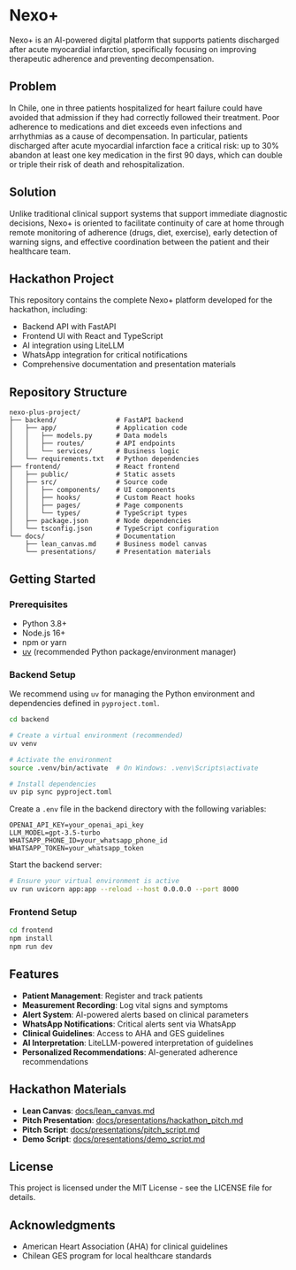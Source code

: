 # Nexo+

Nexo+ is an AI-powered digital platform that supports patients discharged after acute myocardial infarction, specifically focusing on improving therapeutic adherence and preventing decompensation.

## Problem

In Chile, one in three patients hospitalized for heart failure could have avoided that admission if they had correctly followed their treatment. Poor adherence to medications and diet exceeds even infections and arrhythmias as a cause of decompensation. In particular, patients discharged after acute myocardial infarction face a critical risk: up to 30% abandon at least one key medication in the first 90 days, which can double or triple their risk of death and rehospitalization.

## Solution

Unlike traditional clinical support systems that support immediate diagnostic decisions, Nexo+ is oriented to facilitate continuity of care at home through remote monitoring of adherence (drugs, diet, exercise), early detection of warning signs, and effective coordination between the patient and their healthcare team.

## Hackathon Project

This repository contains the complete Nexo+ platform developed for the hackathon, including:

- Backend API with FastAPI
- Frontend UI with React and TypeScript
- AI integration using LiteLLM
- WhatsApp integration for critical notifications
- Comprehensive documentation and presentation materials

## Repository Structure

```
nexo-plus-project/
├── backend/               # FastAPI backend
│   ├── app/               # Application code
│   │   ├── models.py      # Data models
│   │   ├── routes/        # API endpoints
│   │   └── services/      # Business logic
│   └── requirements.txt   # Python dependencies
├── frontend/              # React frontend
│   ├── public/            # Static assets
│   ├── src/               # Source code
│   │   ├── components/    # UI components
│   │   ├── hooks/         # Custom React hooks
│   │   ├── pages/         # Page components
│   │   └── types/         # TypeScript types
│   ├── package.json       # Node dependencies
│   └── tsconfig.json      # TypeScript configuration
└── docs/                  # Documentation
    ├── lean_canvas.md     # Business model canvas
    └── presentations/     # Presentation materials
```

## Getting Started

### Prerequisites

- Python 3.8+
- Node.js 16+
- npm or yarn
- [uv](https://github.com/astral-sh/uv) (recommended Python package/environment manager)

### Backend Setup

We recommend using `uv` for managing the Python environment and dependencies defined in `pyproject.toml`.

```bash
cd backend

# Create a virtual environment (recommended)
uv venv

# Activate the environment
source .venv/bin/activate  # On Windows: .venv\Scripts\activate

# Install dependencies
uv pip sync pyproject.toml
```

Create a `.env` file in the backend directory with the following variables:
```
OPENAI_API_KEY=your_openai_api_key
LLM_MODEL=gpt-3.5-turbo
WHATSAPP_PHONE_ID=your_whatsapp_phone_id
WHATSAPP_TOKEN=your_whatsapp_token
```

Start the backend server:
```bash
# Ensure your virtual environment is active
uv run uvicorn app:app --reload --host 0.0.0.0 --port 8000
```

### Frontend Setup

```bash
cd frontend
npm install
npm run dev
```

## Features

- **Patient Management**: Register and track patients
- **Measurement Recording**: Log vital signs and symptoms
- **Alert System**: AI-powered alerts based on clinical parameters
- **WhatsApp Notifications**: Critical alerts sent via WhatsApp
- **Clinical Guidelines**: Access to AHA and GES guidelines
- **AI Interpretation**: LiteLLM-powered interpretation of guidelines
- **Personalized Recommendations**: AI-generated adherence recommendations

## Hackathon Materials

- **Lean Canvas**: [docs/lean_canvas.md](docs/lean_canvas.md)
- **Pitch Presentation**: [docs/presentations/hackathon_pitch.md](docs/presentations/hackathon_pitch.md)
- **Pitch Script**: [docs/presentations/pitch_script.md](docs/presentations/pitch_script.md)
- **Demo Script**: [docs/presentations/demo_script.md](docs/presentations/demo_script.md)

## License

This project is licensed under the MIT License - see the LICENSE file for details.

## Acknowledgments

- American Heart Association (AHA) for clinical guidelines
- Chilean GES program for local healthcare standards
